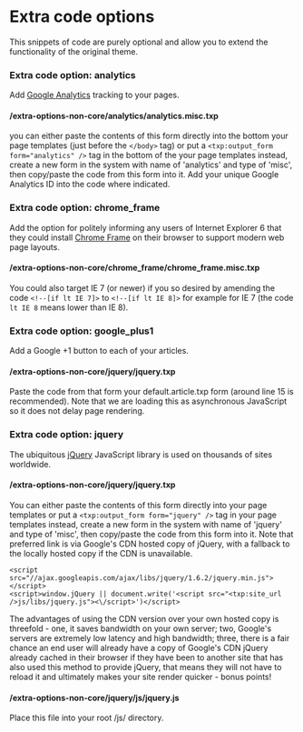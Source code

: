 # Extra code options

This snippets of code are purely optional and allow you to extend the functionality of the original theme.

### Extra code option: analytics

Add [Google Analytics](http://www.google.com/analytics/) tracking to your pages.

#### /extra-options-non-core/analytics/analytics.misc.txp

you can either paste the contents of this form directly into the bottom your page templates (just before the `</body>` tag) or put a `<txp:output_form form="analytics" />` tag in the bottom of the your page templates instead, create a new form in the system with name of 'analytics' and type of 'misc', then copy/paste the code from this form into it. Add your unique Google Analytics ID into the code where indicated.

### Extra code option: chrome_frame

Add the option for politely informing any users of Internet Explorer 6 that they could install [Chrome Frame](http://code.google.com/chrome/chromeframe/) on their browser to support modern web page layouts.

#### /extra-options-non-core/chrome_frame/chrome_frame.misc.txp

You could also target IE 7 (or newer) if you so desired by amending the code `<!--[if lt IE 7]>` to `<!--[if lt IE 8]>` for example for IE 7 (the code `lt IE 8` means lower than IE 8).

### Extra code option: google_plus1

Add a Google +1 button to each of your articles.

#### /extra-options-non-core/jquery/jquery.txp

Paste the code from that form your default.article.txp form (around line 15 is recommended). Note that we are loading this as asynchronous JavaScript so it does not delay page rendering.

### Extra code option: jquery

The ubiquitous [jQuery](http://jquery.com/) JavaScript library is used on thousands of sites worldwide.

#### /extra-options-non-core/jquery/jquery.txp

You can either paste the contents of this form directly into your page templates or put a `<txp:output_form form="jquery" />` tag in your page templates instead, create a new form in the system with name of 'jquery' and type of 'misc', then copy/paste the code from this form into it. Note that preferred link is via Google's CDN hosted copy of jQuery, with a fallback to the locally hosted copy if the CDN is unavailable.

    <script src="//ajax.googleapis.com/ajax/libs/jquery/1.6.2/jquery.min.js"></script>
    <script>window.jQuery || document.write('<script src="<txp:site_url />js/libs/jquery.js"><\/script>')</script>

The advantages of using the CDN version over your own hosted copy is threefold - one, it saves bandwidth on your own server; two, Google's servers are extremely low latency and high bandwidth; three, there is a fair chance an end user will already have a copy of Google's CDN jQuery already cached in their browser if they have been to another site that has also used this method to provide jQuery, that means they will not have to reload it and ultimately makes your site render quicker - bonus points!

#### /extra-options-non-core/jquery/js/jquery.js

Place this file into your root /js/ directory.